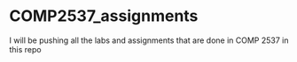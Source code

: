 # COMP2537_assignments

I will be pushing all the labs and assignments that are done in COMP 2537 in this repo

